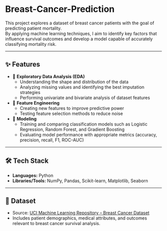 # Breast-Cancer-Prediction

This project explores a dataset of breast cancer patients with the goal of predicting patient mortality.  
By applying machine learning techniques, I aim to identify key factors that influence survival outcomes and develop a model capable of accurately classifying mortality risk.

---

## ✨ Features
- 🔹 **Exploratory Data Analysis (EDA)**
  - Understanding the shape and distribution of the data
  - Analyzing missing values and identifying the best imputation strategies
  - Performing univariate and bivariate analysis of dataset features
- 🔹 **Feature Engineering**
  - Creating new features to improve predictive power
  - Testing feature selection methods to reduce noise
- 🔹 **Modeling**
  - Training and comparing classification models such as Logistic Regression, Random Forest, and Gradient Boosting
  - Evaluating model performance with appropriate metrics (accuracy, precision, recall, F1, ROC-AUC)

---

## 🛠 Tech Stack
- **Languages:** Python  
- **Libraries/Tools:** NumPy, Pandas, Scikit-learn, Matplotlib, Seaborn  

---

## 📂 Dataset
- Source: [UCI Machine Learning Repository – Breast Cancer Dataset](http://archive.ics.uci.edu/ml/machine-learning-databases/breast-cancer-wisconsin/wpbc.names)  
- Includes patient demographics, medical attributes, and outcomes relevant to breast cancer survival analysis.  
